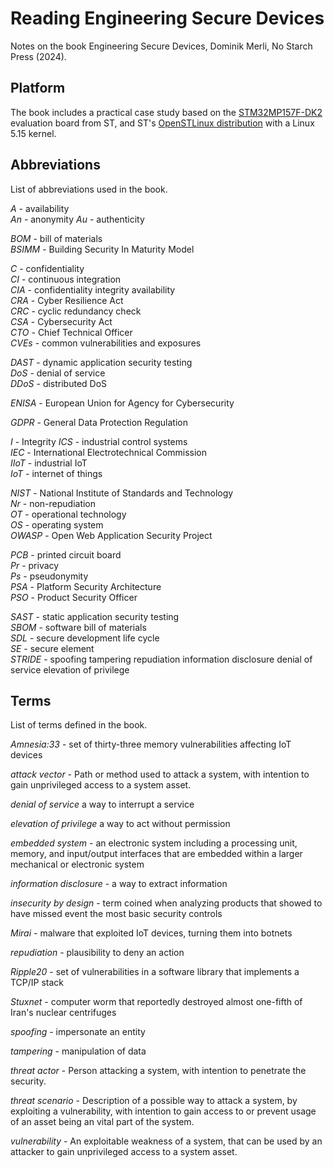# Reading Engineering Secure Devices

Notes on the book Engineering Secure Devices, Dominik Merli, No Starch Press (2024).

## Platform

The book includes a practical case study based on the [STM32MP157F-DK2](https://www.st.com/en/evaluation-tools/stm32mp157f-dk2.html) evaluation board from ST, and ST's [OpenSTLinux distribution](https://wiki.st.com/stm32mpu/wiki/Category:OpenSTLinux_distribution) with a Linux 5.15 kernel.

## Abbreviations

List of abbreviations used in the book.

*A* - availability  
*An* - anonymity
*Au* - authenticity  

*BOM* - bill of materials  
*BSIMM* - Building Security In Maturity Model   

*C* - confidentiality  
*CI* - continuous integration  
*CIA* - confidentiality integrity availability  
*CRA* - Cyber Resilience Act  
*CRC* - cyclic redundancy check  
*CSA* - Cybersecurity Act  
*CTO* - Chief Technical Officer  
*CVEs* - common vulnerabilities and exposures   

*DAST* - dynamic application security testing  
*DoS* - denial of service  
*DDoS* - distributed DoS  

*ENISA* - European Union for Agency for Cybersecurity

*GDPR* - General Data Protection Regulation  

*I* - Integrity
*ICS* - industrial control systems  
*IEC* - International Electrotechnical Commission  
*IIoT* - industrial IoT  
*IoT* - internet of things  

*NIST* - National Institute of Standards and Technology   
*Nr* - non-repudiation  
*OT* - operational technology  
*OS* - operating system  
*OWASP* - Open Web Application Security Project  

*PCB* - printed circuit board  
*Pr* - privacy  
*Ps* - pseudonymity  
*PSA* - Platform Security Architecture  
*PSO* - Product Security Officer  

*SAST* - static application security testing  
*SBOM* - software bill of materials  
*SDL* - secure development life cycle  
*SE* - secure element  
*STRIDE* - spoofing tampering repudiation information disclosure denial of service elevation of privilege  

## Terms

List of terms defined in the book.

*Amnesia:33* - set of thirty-three memory vulnerabilities affecting IoT devices

*attack vector* - Path or method used to attack a system, with intention to gain unprivileged access to a system asset.

*denial of service* a way to interrupt a service

*elevation of privilege* a way to act without permission

*embedded system* - an electronic system including a processing unit, memory, and input/output interfaces that are embedded within a larger mechanical or electronic system

*information disclosure* - a way to extract information

*insecurity by design* - term coined when analyzing products that showed to have missed event the most basic security controls

*Mirai* - malware that exploited IoT devices, turning them into botnets

*repudiation* - plausibility to deny an action 

*Ripple20* - set of vulnerabilities in a software library that implements a TCP/IP stack

*Stuxnet* - computer worm that reportedly destroyed almost one-fifth of Iran's nuclear centrifuges

*spoofing* - impersonate an entity

*tampering* - manipulation of data

*threat actor* - Person attacking a system, with intention to penetrate the security.

*threat scenario* - Description of a possible way to attack a system, by exploiting a vulnerability, with intention to gain access to or prevent usage of an asset being an vital part of the system. 

*vulnerability* - An exploitable weakness of a system, that can be used by an attacker to gain unprivileged access to a system asset.
